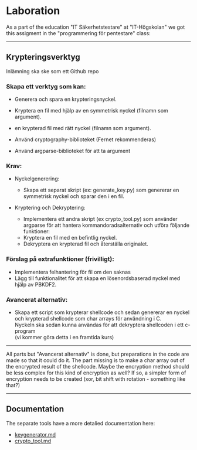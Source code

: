 # Laboration

As a  part of the education "IT Säkerhetstestare" at "IT-Högskolan"  we got this assigment in the "programmering för pentestare" class:

---
## Krypteringsverktyg
Inlämning ska ske som ett Github repo

### Skapa ett verktyg som kan:
- Generera och spara en krypteringsnyckel.
- Kryptera en fil med hjälp av en symmetrisk nyckel (filnamn som argument).
- en krypterad fil med rätt nyckel (filnamn som argument).

- Använd cryptography-biblioteket (Fernet rekommenderas)
- Använd argparse-biblioteket för att ta argument


### Krav:
- Nyckelgenerering:
    - Skapa ett separat skript (ex: generate_key.py) som genererar en symmetrisk nyckel och sparar den i en fil.

- Kryptering och Dekryptering:  
    - Implementera ett andra skript (ex crypto_tool.py) som använder argparse för att hantera kommandoradsalternativ och utföra följande funktioner:
    - Kryptera en fil med en befintlig nyckel.
    - Dekryptera en krypterad fil och återställa originalet.

### Förslag på extrafunktioner (frivilligt):

- Implementera felhantering för fil om den saknas
- Lägg till funktionalitet för att skapa en lösenordsbaserad nyckel med hjälp av PBKDF2.

### Avancerat alternativ:
- Skapa ett script som krypterar shellcode och sedan genererar en nyckel och krypterad shellcode som char arrays för användning i C.  
Nyckeln ska sedan kunna användas för att dekryptera shellcoden i ett c-program  
(vi kommer göra detta i en framtida kurs)
---

All parts but "Avancerat alternativ" is done, but preparations in the code are made so that it could do it. The part missing is to make a char array out of the encrypted result of the shellcode. Maybe the encryption method should be less complex for this kind of encryption as well? If so, a simpler form of encryption needs to be created (xor, bit shift with rotation - something like that?)

---
## Documentation
The separate tools have a more detalied documentation here:  
- [keygenerator.md](keygenerator.md)  
- [crypto_tool.md](crypto_tool.md)